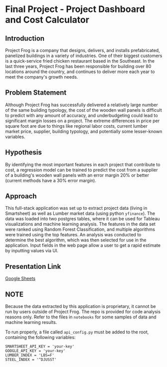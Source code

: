 # Final Project - Project Dashboard and Cost Calculator
## Introduction
Project Frog is a company that designs, delivers, and installs prefabricated, panelized buildings in a variety of industries.  One of their biggest customers is a quick-service fried chicken restaurant based in the Southeast.  In the last three years, Project Frog has been responsible for building over 80 locations around the country, and continues to deliver more each year to meet the company's growth needs.

## Problem Statement
Although Project Frog has successfully delivered a relatively large number of the same building typology, the cost of the wooden wall panels is difficult to predict with any amount of accuracy, and underbudgeting could lead to significant margin losses on a project.  The extreme differences in price per square foot are due to things like regional labor costs, current lumber market price, supplier, building typology, and potentially some lesser-known variables.

## Hypothesis
By identifying the most important features in each project that contribute to cost, a regression model can be trained to predict the cost from a supplier of a building's wooden wall panels with an error margin 20% or better (current methods have a 30% error margin).

## Approach
This full-stack application was set up to extract project data (living in Smartsheet) as well as Lumber market data (using python `yfinance`).  The data was loaded into two postgres tables, where it can be used for Tableau visualizations and machine learning analysis.  The features in the data set were ranked using Random Forest Classification, and multiple algorithms were trained using the top features.  An analysis was conducted to determine the best algorithm, which was then selected for use in the application.  Input fields in the web page allow a user to get a rapid estimate by inputting values via UI.

## Presentation Link
[Google Sheets](https://docs.google.com/presentation/d/1E0e1VX8CVXSRtzUVqDiT2cXg12UXtQkcOs-tXCa7G0o/edit?usp=sharing)

## NOTE
Because the data extracted by this application is proprietary, it cannot be run by users outside of Project Frog.  The repo is provided for code analysis reasons only.  Refer to the files in `notebooks` for some samples of data and machine learning results. 

To run properly, a file called `api_config.py` must be added to the root, containing the following variables:
```
SMARTSHEET_API_KEY = 'your-key'
GOOGLE_API_KEY = 'your-key'
LUMBER_INDEX = 'LBS=F'
STEEL_INDEX = '^DJUSST'
```
